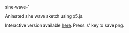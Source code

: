 sine-wave-1

Animated sine wave sketch using p5.js.

Interactive version available <a href="https://editor.p5js.org/alxdwa/full/B6uTfs8mt" target="_blank">here</a>. Press 's' key to save png. 

